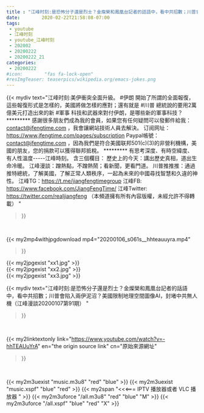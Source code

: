 ```yaml
---
title : "江峰时刻:是恐怖分子還是烈士？金燦榮和鳳凰台記者的話語中，看中共招數；川普會陷入兩伊泥沼？美國限制地理空間圖像AI，封堵中共無人機（江峰漫談20200107第91期） "
date:        2020-02-22T21:58:08-07:00
tags:
 - youtube
 - 江峰时刻
 - youtube_江峰时刻
 - 202002
 - 20200222
 - 20200222_21
categories:
 - 20200222
#icon:        "fas fa-lock-open"
#resImgTeaser: teaserpics/wikipedia.org/emacs-jokes.png
---
```


{{< mydiv text="江峰时刻:美伊衝突全面升級。 #伊朗 開始了所謂的全面報復，這些報復形式是怎樣的，美國將做怎樣的應對；還有就是 #川普 總統說的要用2萬億美元打造出來的新 #軍事 科技和武器來對付伊朗，是哪些新的軍事科技？     ********* 感謝很多朋友們成為我的會員，如果您有任何疑問可以發郵件給我：contact@jfengtime.com ，我會讓網站技術人員去解決。 订阅网址：https://www.jfengtime.com/pages/subscription Paypal帳號：contact@jfengtime.com ，因為我們是符合美國联邦501(c)(3)的非營利機構，美國的朋友，您的捐款可以獲得聯邦抵稅。     ********* 有思考深度、有時空緯度、有人性溫度-----江峰時刻。 含三個欄目： 歷史上的今天：講出歷史真相，道出生命冷暖。 江峰漫談：蹭熱點，不蹭熱鬧；看新聞，更看門道。 川普推推推：通過推特總統，了解美國，了解正常人類秩序，一起為未來的中國尋找智慧和久違的神性。  江峰TG：https://t.me/jiangfengtimegroup 江峰FB: https://www.facebook.com/JiangFengTime/ 江峰Twitter: https://twitter.com/realjiangfeng （本頻道擁有所有內容版權，未經允許不得轉載） "
>}}
<br>


{{< my2mp4withjpgdownload mp4="20200106_s061s__hhteauuyra.mp4"
>}}

{{< my2jpgexist "xx1.jpg" >}}<br>
{{< my2jpgexist "xx2.jpg" >}}<br>
{{< my2jpgexist "xx3.jpg" >}}<br>



{{< mydiv text="江峰时刻:是恐怖分子還是烈士？金燦榮和鳳凰台記者的話語中，看中共招數；川普會陷入兩伊泥沼？美國限制地理空間圖像AI，封堵中共無人機（江峰漫談20200107第91期） "
>}}
<br>

{{< my2linktextonly link="https://www.youtube.com/watch?v=-hhTEAUuYrA"
en="the origin source link" cn="原始來源網址"
>}}


<br>

{{< my2m3uexist "music.m3u8" "red"  "blue" >}} {{< my2m3uexist "music.xspf" "blue" "red"  >}} {{< my2span "<<<=== IPTV 播放器或者 VLC 播放器 " >}} {{< my2m3uforce "/all.m3u8" "red"  "blue" "M" >}} {{< my2m3uforce "/all.xspf" "blue" "red"  "X" >}} 
